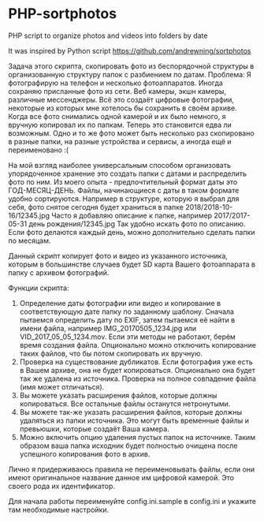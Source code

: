 # PHP-sortphotos
PHP script to organize photos and videos into folders by date

It was inspired by Python script https://github.com/andrewning/sortphotos

Задача этого скрипта, скопировать фото из беспорядочной структуры в организованную структуру папок с разбиением по датам.
Проблема:
Я фотографирую на телефон и несколько фотоаппаратов. Иногда сохраняю присланные фото из сети. Веб камеры, экшн камеры, различные мессенджеры. Всё это создаёт цифровые фотографии, некоторые из которых мне хотелось бы сохранить в своём архиве. Когда  все фото снимались одной камерой и их было немного, я вручную копировал их по папкам. Теперь это становится едва ли возможным. Одно и то же фото может быть несколько раз скопировано в разные папки, на разные устройства и сервисы, а иногда ещё и переименовано :(

На мой взгляд наиболее универсальным способом организовать упорядоченное хранение это создать папки с датами и распределить фото по ним. Из моего опыта - предпочтительный формат даты это ГОД-МЕСЯЦ-ДЕНЬ. Файлы, начинающиеся с даты в таком формате удобно сортируются.
 Например в структуре, которую я выбрал для себя, фото снятое сегодня будет храниться в папке 2018/2018-10-16/12345.jpg
 Часто я добавляю описание к папке, например 2017/2017-05-31 день рождения/12345.jpg
 Так удобно искать фото по описанию. Если фото делаются каждый день, можно дополнительно сделать папки по месяцам.

 Данный скрипт копирует фото и видео из указанного источника, которым в большинстве случаев будет SD карта Вашего фотоаппарата в папку с архивом фотографий.

 Функции скрипта:
 1. Определение даты фотографии или видео и копирование в соответствующую дате папку по заданному шаблону. Сначала пытаемся определить дату по EXIF, затем пытаемся её найти в имени файла, например IMG_20170505_1234.jpg или VID_2017_05_05_1234.mov. Если эти методы не работают, берём время создания файла. Опционально можно отключить копирование таких файлов, что бы потом скопировать их вручную.
 2. Проверка на существование дубликатов. Если фотография уже есть в Вашем архиве, она не будет копироваться. Опционально она будет так же удалена из источника. Проверка на полное совпадение файла (имя может отличаться).
 3. Вы можете указать расширения файлов, которые должны копироваться. Все остальные файлы останутся нетронутыми.
 4. Вы можете так-же указать расширения файлов, которые должны удаляться из папки источника. Это могут быть временные файлы и превьюшки, которые создаёт Ваша камера.
 5. Можно включить опцию удаления пустых папок на источнике. Таким образом ваша папка исходник будет полностью очищена после успешного копирования фото в архив.

 Лично я придерживаюсь правила не переименовывать файлы, если они имеют оригинальное название данное им цифровой камерой. Это своего рода их идентификатор.

 Для начала работы переименуйте config.ini.sample в config.ini и укажите там необходимые настройки.
